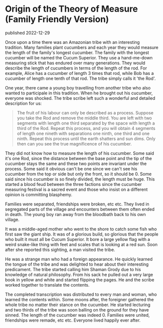 # Origin of the Theory of Measure (Family Friendly Version)
published 2022-12-29

Once upon a time there was an Amazonian tribe with an interesting tradition. Many families plant cucumbers and each year they would measure the length of the family's longest cucumber. The family with the longest cucumber will be named the Cucum Superior. They use a hand-me-down measuring stick that has endured over many generations. They would describe the length of cucumbers in terms of the length of the rod. For example, Alice has a cucumber of length 3 times that rod, while Bob has a cucumber of length one tenth of that rod. The tribe simply calls it 'the Rod'.

One year, there came a young boy travelling from another tribe who also wanted to participale in this tradition. When he brought out his cucumber, everyone was shocked. The tribe scribe left such a wonderful and detailed description for us:

> The fruit of his labour can only be described as a process. Suppose you take the Rod and remove the middle third. You are left with two segments with length one third separated by the space with length a third of the Rod. Repeat this process, and you will obtain 4 segments of length one nineth with separations one ninth, one third and one ninth. Repeat this process until the earth shatters and sun dims. Only then can you see the true magnificence of his cucumber.

They did not know how to measure the length of his cucumber. Some said it's one Rod, since the distance between the base point and the tip of the cucumber stays the same and these two points are invariant under the process. Some said it obvious can't be one since we can't see his cucumber from the top or side but only the front, so it should be 0. Some said since his cucumber is so finely divided, the length must be huge. This started a blood feud between the three factions since the cucumber measuring festival is a sacred event and those who insist on a different opinion is committing blasphemy.

Families were separated, friendships were broken, etc etc. They lived in segregated parts of the village and encounters between them often ended in death. The young boy ran away from the bloodbath back to his own village.

It was a middle-aged mother who went to the shore to catch some fish who first saw the giant ship. It was of a glorious build, so glorious that the people who built it must all be Cucum Superior. It bore a large yellow flag with a weird snake-like thing with feet and scales that is looking at a red sun. Soon after she reported this sighting, a man visited the tribe. 

He was a strange man who had a foreign appearance. He quickly learned the tongue of the tribe and was delighted to hear about their interesting predicament. The tribe started calling him Shaman Grody due to his knowledge of natural philosophy. From his sack he pulled out a very large book in yellow and white and started flipping the pages. He and the scribe worked together to translate the contents.

The completed transcription was distributed to every man and woman, who learned the contents within. Some moons after, the foreigner gathered the whole tribe no matter their stance on the cucumber. He started lecturing and two thirds of the tribe was soon balling on the ground for they have sinned. The length of the cucumber was indeed 0. Families were united, friendships were remade, etc etc. Everyone lived happily ever after.